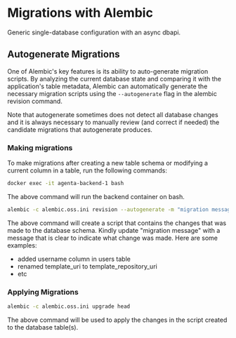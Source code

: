 # Migrations with Alembic

Generic single-database configuration with an async dbapi.

## Autogenerate Migrations

One of Alembic's key features is its ability to auto-generate migration scripts. By analyzing the current database state and comparing it with the application's table metadata, Alembic can automatically generate the necessary migration scripts using the `--autogenerate` flag in the alembic revision command.

Note that autogenerate sometimes does not detect all database changes and it is always necessary to manually review (and correct if needed) the candidate migrations that autogenerate produces.

### Making migrations

To make migrations after creating a new table schema or modifying a current column in a table, run the following commands:

```bash
docker exec -it agenta-backend-1 bash
```

The above command will run the backend container on bash.

```bash
alembic -c alembic.oss.ini revision --autogenerate -m "migration message"
```

The above command will create a script that contains the changes that was made to the database schema. Kindly update "migration message" with a message that is clear to indicate what change was made. Here are some examples:

- added username column in users table
- renamed template_uri to template_repository_uri
- etc

### Applying Migrations

```bash
alembic -c alembic.oss.ini upgrade head
```

The above command will be used to apply the changes in the script created to the database table(s).
